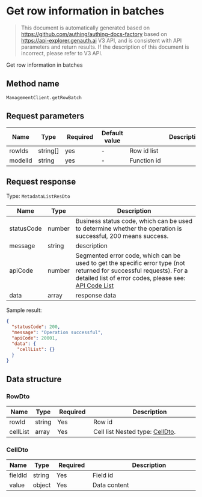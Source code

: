 # Get row information in batches

<!--
Warning⚠️:
Do not modify this document directly,
https://github.com/Authing/authing-docs-factory
Use this project to generate
-->

<LastUpdated />

> This document is automatically generated based on https://github.com/authing/authing-docs-factory based on https://api-explorer.genauth.ai V3 API, and is consistent with API parameters and return results. If the description of this document is incorrect, please refer to V3 API.

Get row information in batches

## Method name

`ManagementClient.getRowBatch`

## Request parameters

| Name    | Type     | <div style="width:80px">Required</div> | <div style="width:60px">Default value</div> | <div style="width:300px">Description</div> | <div style="width:200px">Sample value</div> |
| ------- | -------- | -------------------------------------- | ------------------------------------------- | ------------------------------------------ | ------------------------------------------- |
| rowIds  | string[] | yes                                    | -                                           | Row id list                                |                                             |
| modelId | string   | yes                                    | -                                           | Function id                                |                                             |

## Request response

Type: `MetadataListResDto`

| Name       | Type   | Description                                                                                                                                                                                                                                                                                                                                           |
| ---------- | ------ | ----------------------------------------------------------------------------------------------------------------------------------------------------------------------------------------------------------------------------------------------------------------------------------------------------------------------------------------------------- |
| statusCode | number | Business status code, which can be used to determine whether the operation is successful, 200 means success.                                                                                                                                                                                                                                          |
| message    | string | description                                                                                                                                                                                                                                                                                                                                           |
| apiCode    | number | Segmented error code, which can be used to get the specific error type (not returned for successful requests). For a detailed list of error codes, please see: [API Code List](https://api-explorer.genauth.ai/?tag=group/%E5%BC%80%E5%8F%91%E5%87%86%E5%A4%87#tag/%E5%BC%80%E5%8F%91%E5%87%86%E5%A4%87/%E9%94%99%E8%AF%AF%E5%A4%84%E7%90%86/apiCode) |
| data       | array  | response data                                                                                                                                                                                                                                                                                                                                         |

Sample result:

```json
{
  "statusCode": 200,
  "message": "Operation successful",
  "apiCode": 20001,
  "data": {
    "cellList": {}
  }
}
```

## Data structure

### <a id="RowDto"></a> RowDto

| Name     | Type   | <div style="width:80px">Required</div> | <div style="width:300px">Description</div>             | <div style="width:200px">Sample value</div> |
| -------- | ------ | -------------------------------------- | ------------------------------------------------------ | ------------------------------------------- |
| rowId    | string | Yes                                    | Row id                                                 |                                             |
| cellList | array  | Yes                                    | Cell list Nested type: <a href="#CellDto">CellDto</a>. |                                             |

### <a id="CellDto"></a> CellDto

| Name    | Type   | <div style="width:80px">Required</div> | <div style="width:300px">Description</div> | <div style="width:200px">Sample value</div> |
| ------- | ------ | -------------------------------------- | ------------------------------------------ | ------------------------------------------- |
| fieldId | string | Yes                                    | Field id                                   |                                             |
| value   | object | Yes                                    | Data content                               |                                             |
